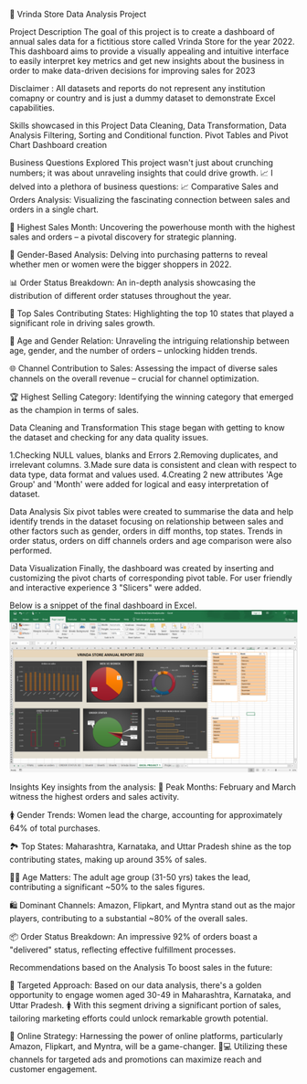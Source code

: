 🏪 Vrinda Store Data Analysis Project

Project Description
The goal of this project is to create a dashboard of annual sales data for a fictitious store called Vrinda Store for the year 2022. This dashboard aims to provide a visually appealing and intuitive interface to easily interpret key metrics and get new insights about the business in order to make data-driven decisions for improving sales for 2023

Disclaimer : All datasets and reports do not represent any institution comapny or country and is just a dummy dataset to demonstrate Excel capabilities.

Skills showcased in this Project
Data Cleaning, Data Transformation, Data Analysis
Filtering, Sorting and Conditional function.
Pivot Tables and Pivot Chart
Dashboard creation

Business Questions Explored
This project wasn't just about crunching numbers; it was about unraveling insights that could drive growth. 📈 I delved into a plethora of business questions:
📈 Comparative Sales and Orders Analysis: Visualizing the fascinating connection between sales and orders in a single chart.

📆 Highest Sales Month: Uncovering the powerhouse month with the highest sales and orders – a pivotal discovery for strategic planning.

🚻 Gender-Based Analysis: Delving into purchasing patterns to reveal whether men or women were the bigger shoppers in 2022.

📊 Order Status Breakdown: An in-depth analysis showcasing the distribution of different order statuses throughout the year.

🏢 Top Sales Contributing States: Highlighting the top 10 states that played a significant role in driving sales growth.

👥 Age and Gender Relation: Unraveling the intriguing relationship between age, gender, and the number of orders – unlocking hidden trends.

🌐 Channel Contribution to Sales: Assessing the impact of diverse sales channels on the overall revenue – crucial for channel optimization.

🏆 Highest Selling Category: Identifying the winning category that emerged as the champion in terms of sales.

Data Cleaning and Transformation
This stage began with getting to know the dataset and checking for any data quality issues.

1.Checking NULL values, blanks and Errors
2.Removing duplicates, and irrelevant columns.
3.Made sure data is consistent and clean with respect to data type, data format and values used.
4.Creating 2 new attributes 'Age Group' and 'Month' were added for logical and easy interpretation of dataset.

Data Analysis
Six pivot tables were created to summarise the data and help identify trends in the dataset focusing on relationship between sales and other factors such as gender, orders in diff months, top states. Trends in order status, orders on diff channels orders and age comparison were also performed.

Data Visualization
Finally, the dashboard was created by inserting and customizing the pivot charts of corresponding pivot table. For user friendly and interactive experience 3 "Slicers" were added.

Below is a snippet of the final dashboard in Excel.
![image alt](https://github.com/mujahedahmed028/Excel-dashboard-project-2024/blob/e77b17ebd986f4ed9fa17f237f764a9ca1847d28/Screenshot%202025-08-04%20103830.png)


Insights
Key insights from the analysis: 📅 Peak Months: February and March witness the highest orders and sales activity.

🚺 Gender Trends: Women lead the charge, accounting for approximately 64% of total purchases.

🏞️ Top States: Maharashtra, Karnataka, and Uttar Pradesh shine as the top contributing states, making up around 35% of sales.

👩💼 Age Matters: The adult age group (31-50 yrs) takes the lead, contributing a significant ~50% to the sales figures.

🛍️ Dominant Channels: Amazon, Flipkart, and Myntra stand out as the major players, contributing to a substantial ~80% of the overall sales.

📦 Order Status Breakdown: An impressive 92% of orders boast a "delivered" status, reflecting effective fulfillment processes.

Recommendations based on the Analysis
To boost sales in the future:

🎯 Targeted Approach: Based on our data analysis, there's a golden opportunity to engage women aged 30-49 in Maharashtra, Karnataka, and Uttar Pradesh. 🚺 With this segment driving a significant portion of sales, tailoring marketing efforts could unlock remarkable growth potential.

📱 Online Strategy: Harnessing the power of online platforms, particularly Amazon, Flipkart, and Myntra, will be a game-changer. 🛒💻 Utilizing these channels for targeted ads and promotions can maximize reach and customer engagement.
